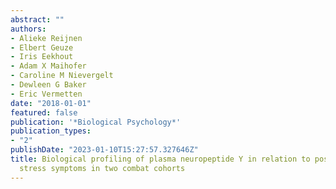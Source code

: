 ```yaml
---
abstract: ""
authors:
- Alieke Reijnen
- Elbert Geuze
- Iris Eekhout
- Adam X Maihofer
- Caroline M Nievergelt
- Dewleen G Baker
- Eric Vermetten
date: "2018-01-01"
featured: false
publication: '*Biological Psychology*'
publication_types:
- "2"
publishDate: "2023-01-10T15:27:57.327646Z"
title: Biological profiling of plasma neuropeptide Y in relation to posttraumatic
  stress symptoms in two combat cohorts
---
```


